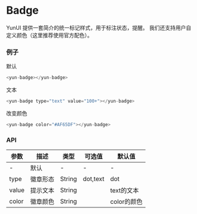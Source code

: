 # Badge

YunUI 提供一套简介的统一标记样式，用于标注状态，提醒。 我们还支持用户自定义颜色（这里推荐使用官方配色）。


###  例子

默认

``` javascript
<yun-badge></yun-badge>
```

文本

``` javascript
<yun-badge type="text" value="100+"></yun-badge>
```

改变颜色

``` javascript
<yun-badge color="#AF65DF"></yun-badge>
```


### API

|    参数    |    描述     |    类型    |       可选值    |      默认值   |
|   ----    |    ----    |    ----   |      ----      |     ----     |
|     -     |   默认      |     -     |         -      |       -      |
|    type   |   徽章形态   |   String  |     dot,text   |       dot    |
|   value   |   提示文本   |   String  |                |    text的文本 |
|   color   |   徽章颜色   |   String  |                |   color的颜色 |